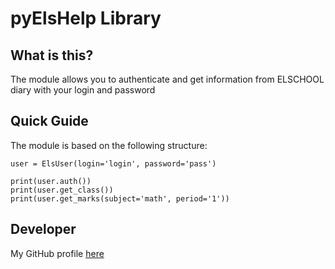 # pyElsHelp Library #

## What is this? ##
The module allows you to authenticate and get information from ELSCHOOL diary with your login and password

## Quick Guide ##
The module is based on the following structure:

	user = ElsUser(login='login', password='pass')

	print(user.auth())
	print(user.get_class())
	print(user.get_marks(subject='math', period='1'))

## Developer ##
My GitHub profile [here](https://github.com/theslothbear)
